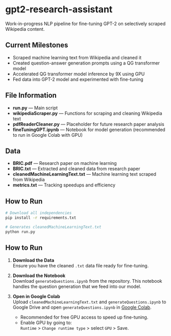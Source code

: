 # gpt2-research-assistant

Work-in-progress NLP pipeline for fine-tuning GPT-2 on selectively scraped Wikipedia content.

## Current Milestones
- Scraped machine learning text from Wikipedia and cleaned it  
- Created question-answer generation prompts using a QG transformer model  
- Accelerated QG transformer model inference by 9X using GPU  
- Fed data into GPT-2 model and experimented with fine-tuning  

## File Information
- **run.py** — Main script  
- **wikipediaScraper.py** — Functions for scraping and cleaning Wikipedia text  
- **pdfReaderCleaner.py** — Placeholder for future research paper analysis  
- **fineTuningGPT.ipynb** — Notebook for model generation (recommended to run in Google Colab with GPU)  

## Data
- **BRIC.pdf** — Research paper on machine learning  
- **BRIC.txt** — Extracted and cleaned data from research paper  
- **cleanedMachineLearningText.txt** — Machine learning text scraped from Wikipedia  
- **metrics.txt** — Tracking speedups and efficiency  

## How to Run

```bash
# Download all independencies
pip install -r requirements.txt
```

```bash
# Generates cleanedMachineLearningText.txt
python run.py
```

## How to Run

1. **Download the Data**  
   Ensure you have the cleaned `.txt` data file ready for fine-tuning.

2. **Download the Notebook**  
   Download `generateQuestions.ipynb` from the repository. This notebook handles the question generation that we feed into our model.

3. **Open in Google Colab**  
   Upload `cleanedMachineLearningText.txt` and `generateQuestions.ipynb` to Google Drive and open `generateQuestions.ipynb` in [Google Colab](https://colab.research.google.com/).  
   - Recommended for free GPU access to speed up fine-tuning.  
   - Enable GPU by going to:  
     `Runtime` > `Change runtime type` > select `GPU` > Save.


